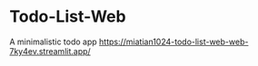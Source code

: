 # Todo-List-Web
A minimalistic todo app
https://miatian1024-todo-list-web-web-7ky4ev.streamlit.app/

